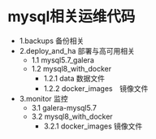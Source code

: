 # mysql相关运维代码
- 1.backups 备份相关
- 2.deploy_and_ha 部署与高可用相关
    - 1.1 mysql5.7_galera
    - 1.2 mysql8_with_docker
        - 1.2.1 data 数据文件
        - 1.2.2 docker_images　镜像文件
- 3.monitor 监控
    - 3.1 galera-mysql5.7
    - 3.2 mysql8_with_docker
        - 3.2.1 docker_images 镜像文件

